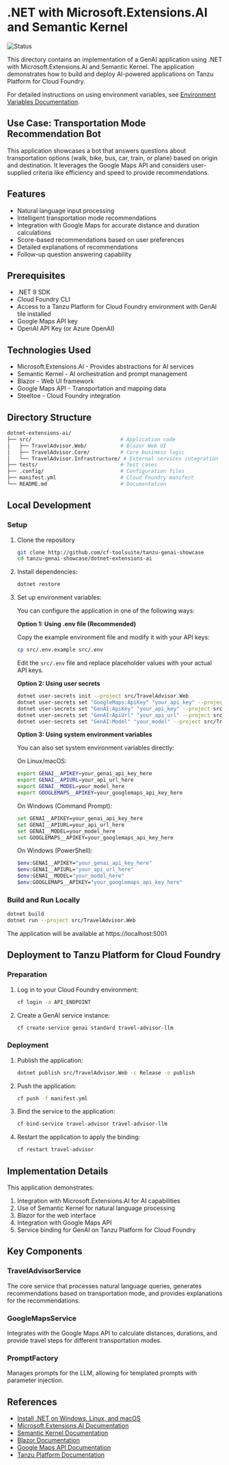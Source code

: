 # .NET with Microsoft.Extensions.AI and Semantic Kernel

![Status](https://img.shields.io/badge/status-under%20development-darkred)

This directory contains an implementation of a GenAI application using .NET with Microsoft.Extensions.AI and Semantic Kernel. The application demonstrates how to build and deploy AI-powered applications on Tanzu Platform for Cloud Foundry.

For detailed instructions on using environment variables, see [Environment Variables Documentation](docs/ENVVARS.md).

## Use Case: Transportation Mode Recommendation Bot

This application showcases a bot that answers questions about transportation options (walk, bike, bus, car, train, or plane) based on origin and destination. It leverages the Google Maps API and considers user-supplied criteria like efficiency and speed to provide recommendations.

## Features

- Natural language input processing
- Intelligent transportation mode recommendations
- Integration with Google Maps for accurate distance and duration calculations
- Score-based recommendations based on user preferences
- Detailed explanations of recommendations
- Follow-up question answering capability

## Prerequisites

- .NET 9 SDK
- Cloud Foundry CLI
- Access to a Tanzu Platform for Cloud Foundry environment with GenAI tile installed
- Google Maps API key
- OpenAI API Key (or Azure OpenAI)

## Technologies Used

- Microsoft.Extensions.AI - Provides abstractions for AI services
- Semantic Kernel - AI orchestration and prompt management
- Blazor - Web UI framework
- Google Maps API - Transportation and mapping data
- Steeltoe - Cloud Foundry integration

## Directory Structure

```bash
dotnet-extensions-ai/
├── src/                             # Application code
│   ├── TravelAdvisor.Web/           # Blazor Web UI
│   ├── TravelAdvisor.Core/          # Core business logic
│   └── TravelAdvisor.Infrastructure/ # External services integration
├── tests/                           # Test cases
├── .config/                         # Configuration files
├── manifest.yml                     # Cloud Foundry manifest
└── README.md                        # Documentation
```

## Local Development

### Setup

1. Clone the repository

   ```bash
   git clone http://github.com/cf-toolsuite/tanzu-genai-showcase
   cd tanzu-genai-showcase/dotnet-extensions-ai
   ```

2. Install dependencies:

   ```bash
   dotnet restore
   ```

3. Set up environment variables:

   You can configure the application in one of the following ways:

   **Option 1: Using .env file (Recommended)**

   Copy the example environment file and modify it with your API keys:

   ```bash
   cp src/.env.example src/.env
   ```

   Edit the `src/.env` file and replace placeholder values with your actual API keys.

   **Option 2: Using user secrets**

   ```bash
   dotnet user-secrets init --project src/TravelAdvisor.Web
   dotnet user-secrets set "GoogleMaps:ApiKey" "your_api_key" --project src/TravelAdvisor.Web
   dotnet user-secrets set "GenAI:ApiKey" "your_api_key" --project src/TravelAdvisor.Web
   dotnet user-secrets set "GenAI:ApiUrl" "your_api_url" --project src/TravelAdvisor.Web
   dotnet user-secrets set "GenAI:Model" "your_model" --project src/TravelAdvisor.Web
   ```

   **Option 3: Using system environment variables**

   You can also set system environment variables directly:

   On Linux/macOS:

   ```bash
   export GENAI__APIKEY=your_genai_api_key_here
   export GENAI__APIURL=your_api_url_here
   export GENAI__MODEL=your_model_here
   export GOOGLEMAPS__APIKEY=your_googlemaps_api_key_here
   ```

   On Windows (Command Prompt):

   ```bash
   set GENAI__APIKEY=your_genai_api_key_here
   set GENAI__APIURL=your_api_url_here
   set GENAI__MODEL=your_model_here
   set GOOGLEMAPS__APIKEY=your_googlemaps_api_key_here
   ```

   On Windows (PowerShell):

   ```bash
   $env:GENAI__APIKEY="your_genai_api_key_here"
   $env:GENAI__APIURL="your_api_url_here"
   $env:GENAI__MODEL="your_model_here"
   $env:GOOGLEMAPS__APIKEY="your_googlemaps_api_key_here"
   ```

### Build and Run Locally

```bash
dotnet build
dotnet run --project src/TravelAdvisor.Web
```

The application will be available at https://localhost:5001

## Deployment to Tanzu Platform for Cloud Foundry

### Preparation

1. Log in to your Cloud Foundry environment:

   ```bash
   cf login -a API_ENDPOINT
   ```

2. Create a GenAI service instance:

   ```bash
   cf create-service genai standard travel-advisor-llm
   ```

### Deployment

1. Publish the application:

   ```bash
   dotnet publish src/TravelAdvisor.Web -c Release -o publish
   ```

2. Push the application:

   ```bash
   cf push -f manifest.yml
   ```

3. Bind the service to the application:

   ```bash
   cf bind-service travel-advisor travel-advisor-llm
   ```

4. Restart the application to apply the binding:

   ```bash
   cf restart travel-advisor
   ```

## Implementation Details

This application demonstrates:

1. Integration with Microsoft.Extensions.AI for AI capabilities
2. Use of Semantic Kernel for natural language processing
3. Blazor for the web interface
4. Integration with Google Maps API
5. Service binding for GenAI on Tanzu Platform for Cloud Foundry

## Key Components

### TravelAdvisorService

The core service that processes natural language queries, generates recommendations based on transportation mode, and provides explanations for the recommendations.

### GoogleMapsService

Integrates with the Google Maps API to calculate distances, durations, and provide travel steps for different transportation modes.

### PromptFactory

Manages prompts for the LLM, allowing for templated prompts with parameter injection.

## References

* [Install .NET on Windows, Linux, and macOS](https://learn.microsoft.com/en-us/dotnet/core/install/)
* [Microsoft.Extensions.AI Documentation](https://devblogs.microsoft.com/dotnet/introducing-microsoft-extensions-ai-preview/)
* [Semantic Kernel Documentation](https://learn.microsoft.com/en-us/semantic-kernel/)
* [Blazor Documentation](https://dotnet.microsoft.com/apps/aspnet/web-apps/blazor)
* [Google Maps API Documentation](https://developers.google.com/maps/documentation)
* [Tanzu Platform Documentation](https://docs.vmware.com/en/VMware-Tanzu-Application-Platform)

